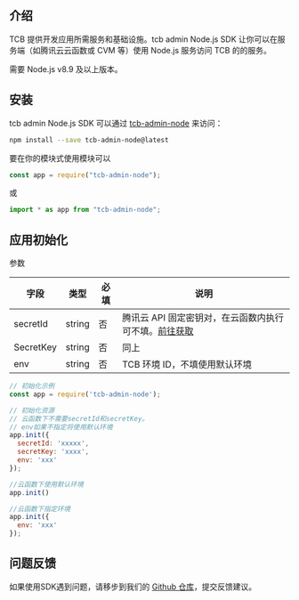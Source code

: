## 介绍

TCB 提供开发应用所需服务和基础设施。tcb admin Node.js SDK 让你可以在服务端（如腾讯云云函数或 CVM 等）使用 Node.js 服务访问 TCB 的的服务。

需要 Node.js v8.9 及以上版本。

## 安装
tcb admin Node.js SDK 可以通过 [tcb-admin-node](https://github.com/TencentCloudBase/tcb-admin-node) 来访问：
```bash
npm install --save tcb-admin-node@latest
```

要在你的模块式使用模块可以
```js
const app = require("tcb-admin-node");
```
或
```js
import * as app from "tcb-admin-node";
```

## 应用初始化

参数

| 字段 | 类型 | 必填 | 说明|
| --- | --- | --- | --- |
| secretId | string | 否 | 腾讯云 API 固定密钥对，在云函数内执行可不填。[前往获取](https://console.cloud.tencent.com/cam/capi)|
| SecretKey | string | 否 |  同上|
| env | string | 否 | TCB 环境 ID，不填使用默认环境|

```javascript
// 初始化示例
const app = require('tcb-admin-node');

// 初始化资源
// 云函数下不需要secretId和secretKey。
// env如果不指定将使用默认环境
app.init({
  secretId: 'xxxxx',
  secretKey: 'xxxx', 
  env: 'xxx'
});

//云函数下使用默认环境
app.init()

//云函数下指定环境
app.init({
  env: 'xxx'
});
```
## 问题反馈
如果使用SDK遇到问题，请移步到我们的 [Github 仓库](https://github.com/TencentCloudBase/tcb-admin-node/issues/new/choose)，提交反馈建议。